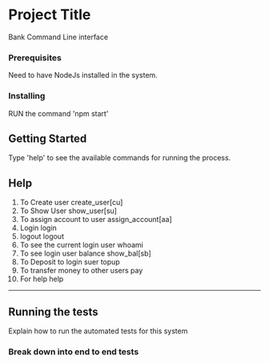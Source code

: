 # Project Title

Bank Command Line interface

### Prerequisites

Need to have NodeJs installed in the system.

### Installing

RUN the command 'npm start'

## Getting Started

Type 'help' to see the available commands for running the process.

Help
----------------------------------------------------
1. To Create user
    create_user[cu] <user name>
2. To Show User
    show_user[su]
3. To assign account to user
     assign_account[aa] <user name> <account name> <amount>
4. Login
     login <user name>
5. logout
      logout
6. To see the current login user
      whoami
7. To see login user balance
      show_bal[sb]
8. To Deposit to login suer
      topup <amount>
9. To transfer money to other users
      pay <to user name> <amount>
10. For help
      help
--------------------------------------------------------

## Running the tests

Explain how to run the automated tests for this system

### Break down into end to end tests

